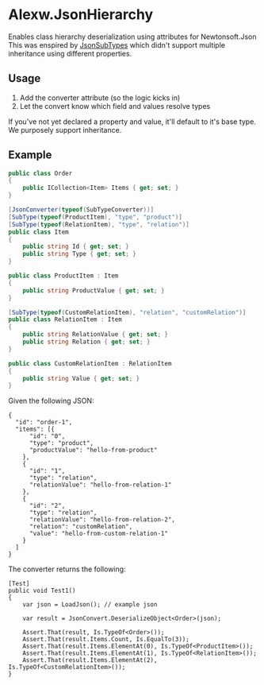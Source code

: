 ﻿# Alexw.JsonHierarchy
Enables class hierarchy deserialization using attributes for Newtonsoft.Json
This was enspired by [JsonSubTypes](https://github.com/manuc66/JsonSubTypes) which didn't support multiple inheritance using different properties.

## Usage

1. Add the converter attribute (so the logic kicks in)
2. Let the convert know which field and values resolve types

If you've not yet declared a property and value, it'll default to it's base type.
We purposely support inheritance.

## Example

```csharp
public class Order
{
    public ICollection<Item> Items { get; set; }
}

[JsonConverter(typeof(SubTypeConverter))]
[SubType(typeof(ProductItem), "type", "product")]
[SubType(typeof(RelationItem), "type", "relation")]
public class Item
{
    public string Id { get; set; }
    public string Type { get; set; }
}

public class ProductItem : Item
{
    public string ProductValue { get; set; }
}

[SubType(typeof(CustomRelationItem), "relation", "customRelation")]
public class RelationItem : Item
{
    public string RelationValue { get; set; }
    public string Relation { get; set; }
}

public class CustomRelationItem : RelationItem
{
    public string Value { get; set; }
}
```

Given the following JSON:

```
{
  "id": "order-1",
  "items": [{
      "id": "0",
      "type": "product",
      "productValue": "hello-from-product"
    },
    {
      "id": "1",
      "type": "relation",
      "relationValue": "hello-from-relation-1"
    },
    {
      "id": "2",
      "type": "relation",
      "relationValue": "hello-from-relation-2",
      "relation": "customRelation",
      "value": "hello-from-custom-relation-1"
    }
  ]
}
```

The converter returns the following:

```
[Test]
public void Test1()
{
    var json = LoadJson(); // example json

    var result = JsonConvert.DeserializeObject<Order>(json);

    Assert.That(result, Is.TypeOf<Order>());
    Assert.That(result.Items.Count, Is.EqualTo(3));
    Assert.That(result.Items.ElementAt(0), Is.TypeOf<ProductItem>());
    Assert.That(result.Items.ElementAt(1), Is.TypeOf<RelationItem>());
    Assert.That(result.Items.ElementAt(2), Is.TypeOf<CustomRelationItem>());
}
```